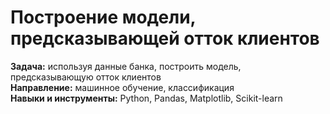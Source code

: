# Построение модели, предсказывающей отток клиентов  
**Задача:** используя данные банка, построить модель, предсказывающую отток клиентов  
**Направление:** машинное обучение, классификация  
**Навыки и инструменты:** Python, Pandas, Matplotlib, Scikit-learn
